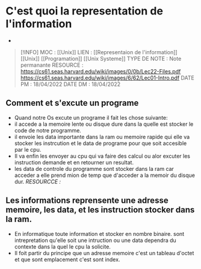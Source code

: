 # C'est quoi la representation de l'information
- 
> [!INFO]
> MOC                    : [[Unix]]
> LIEN                     : [[Representaion de l'information]] [[Unix]] [[Programation]] [[Unix Systeme]] 
> TYPE DE NOTE   : Note permanante 
>  RESOURCE        :  https://cs61.seas.harvard.edu/wiki/images/0/0b/Lec22-Files.pdf https://cs61.seas.harvard.edu/wiki/images/6/62/Lec01-Intro.pdf
> DATE PM             : 18/04/2022
> DATE DM             : 18/04/2022


## Comment et s'excute un programe 
- Quand notre Os excute un programe il fait les chose suivante:
- il accede a la memoire lente ou disque dure dans la quelle est stocker le code de notre programme. 
- il envoie les data importante dans la ram ou memoire rapide qui elle va stocker les instrcution et le data de programe pour que soit accesible par le cpu.
- Il va enfin les envoyer au cpu qui va faire des calcul ou alor excuter les instruction demande et en retourner un resultat.
- les data de controle du programme sont stocker dans la ram car acceder a elle prend mion de temp que d'acceder a la memoir du disque dur.
*RESOURCCE :*

## Les informations reprensente une adresse memoire, les data, et les instruction stocker dans la ram. 
- En informatique toute information et stocker en nombre binaire. sont intrepretation qu'elle soit une intruction ou une data dependra du contexte dans la quel le cpu la solicite.
-  Il foit partir du principe que un adresse memoire c'est un tableau d'octet et que sont emplacement c'est sont index.